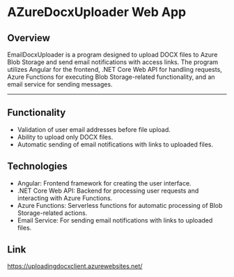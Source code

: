 # AZureDocxUploader Web App

## Overview
EmailDocxUploader is a program designed to upload DOCX files to Azure Blob Storage and send email notifications with access links. The program utilizes Angular for the frontend, .NET Core Web API for handling requests, Azure Functions for executing Blob Storage-related functionality, and an email service for sending messages.

---

## Functionality
- Validation of user email addresses before file upload.
- Ability to upload only DOCX files.
- Automatic sending of email notifications with links to uploaded files.

## Technologies
- Angular: Frontend framework for creating the user interface.
- .NET Core Web API: Backend for processing user requests and interacting with Azure Functions.
- Azure Functions: Serverless functions for automatic processing of Blob Storage-related actions.
- Email Service: For sending email notifications with links to uploaded files.


## Link 
https://uploadingdocxclient.azurewebsites.net/
